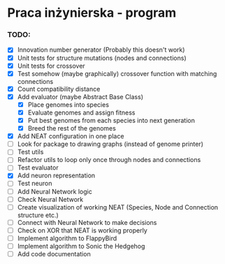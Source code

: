 # Praca inżynierska - program

### TODO:
- [X] Innovation number generator (Probably this doesn't work)
- [X] Unit tests for structure mutations (nodes and connections)
- [X] Unit tests for crossover
- [X] Test somehow (maybe graphically) crossover function with matching connections
- [X] Count compatibility distance
- [X] Add evaluator (maybe Abstract Base Class)
  - [X] Place genomes into species
  - [X] Evaluate genomes and assign fitness
  - [X] Put best genomes from each species into next generation
  - [X] Breed the rest of the genomes
- [X] Add NEAT configuration in one place
- [ ] Look for package to drawing graphs (instead of genome printer)
- [ ] Test utils
- [ ] Refactor utils to loop only once through nodes and connections
- [ ] Test evaluator
- [X] Add neuron representation
- [ ] Test neuron
- [ ] Add Neural Network logic
- [ ] Check Neural Network
- [ ] Create visualization of working NEAT (Species, Node and Connection structure etc.)
- [ ] Connect with Neural Network to make decisions
- [ ] Check on XOR that NEAT is working properly
- [ ] Implement algorithm to FlappyBird
- [ ] Implement algorithm to Sonic the Hedgehog
- [ ] Add code documentation